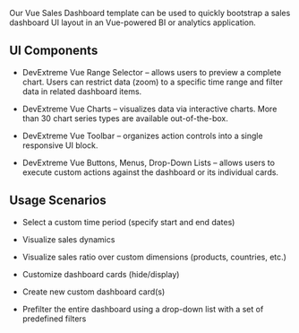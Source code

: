Our Vue Sales Dashboard template can be used to quickly bootstrap a sales dashboard UI layout in an Vue-powered BI or analytics application. 
<!--split-->

## UI Components  

- DevExtreme Vue Range Selector – allows users to preview a complete chart. Users can restrict data (zoom) to a specific time range and filter data in related dashboard items. 

- DevExtreme Vue Charts – visualizes data via interactive charts. More than 30 chart series types are available out-of-the-box. 

- DevExtreme Vue Toolbar – organizes action controls into a single responsive UI block. 

- DevExtreme Vue Buttons, Menus, Drop-Down Lists – allows users to execute custom actions against the dashboard or its individual cards. 

## Usage Scenarios 

- Select a custom time period (specify start and end dates) 

- Visualize sales dynamics 

- Visualize sales ratio over custom dimensions (products, countries, etc.) 

- Customize dashboard cards (hide/display) 

- Create new custom dashboard card(s) 

- Prefilter the entire dashboard using a drop-down list with a set of predefined filters 